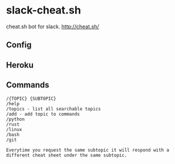 # slack-cheat.sh
cheat.sh bot for slack. http://cheat.sh/
## Config
## Heroku
## Commands
```
/{TOPIC} {SUBTOPIC}
/help
/topics - list all searchable topics
/add - add topic to commands
/python
/rust
/linux
/bash
/git

Everytime you request the same subtopic it will respond with a different cheat sheet under the same subtopic.
```
